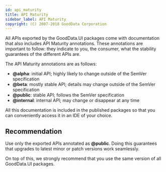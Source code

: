 ```yaml
---
id: api_maturity
title: API Maturity
sidebar_label: API Maturity
copyright: (C) 2007-2018 GoodData Corporation
---
```


All APIs exported by the GoodData.UI packages come with documentation that also includes API Maturity annotations. These
annotations are important to follow: they indicate to you, the consumer, what the stability guarantees of the different
APIs are.

The API Maturity annotations are as follows:

-  **@alpha**: initial API; highly likely to change outside of the SemVer specification 
-  **@beta**: mostly stable API; details may change outside of the SemVer specification 
-  **@public**: stable API; follows the SemVer specification 
-  **@internal**: internal API; may change or disappear at any time 

All this documentation is included in the published packages so that you can conveniently access it in an IDE of your choice.

## Recommendation

Use only the exported APIs annotated as **@public**. Doing this guarantees that upgrades to latest minor
or patch versions work seamlessly.

On top of this, we strongly recommend that you use the same version of all GoodData.UI packages.